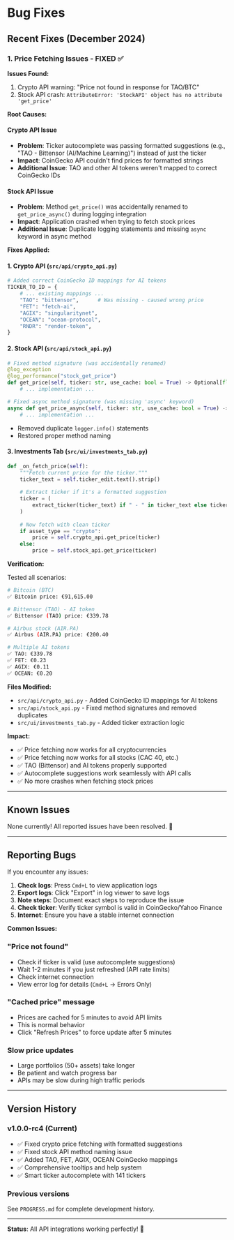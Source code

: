 # Bug Fixes

## Recent Fixes (December 2024)

### 1. Price Fetching Issues - FIXED ✅

**Issues Found:**
1. Crypto API warning: "Price not found in response for TAO/BTC"
2. Stock API crash: `AttributeError: 'StockAPI' object has no attribute 'get_price'`

**Root Causes:**

#### Crypto API Issue
- **Problem**: Ticker autocomplete was passing formatted suggestions (e.g., "TAO - Bittensor (AI/Machine Learning)") instead of just the ticker
- **Impact**: CoinGecko API couldn't find prices for formatted strings
- **Additional Issue**: TAO and other AI tokens weren't mapped to correct CoinGecko IDs

#### Stock API Issue
- **Problem**: Method `get_price()` was accidentally renamed to `get_price_async()` during logging integration
- **Impact**: Application crashed when trying to fetch stock prices
- **Additional Issue**: Duplicate logging statements and missing `async` keyword in async method

**Fixes Applied:**

#### 1. Crypto API (`src/api/crypto_api.py`)
```python
# Added correct CoinGecko ID mappings for AI tokens
TICKER_TO_ID = {
    # ... existing mappings ...
    "TAO": "bittensor",      # Was missing - caused wrong price
    "FET": "fetch-ai",
    "AGIX": "singularitynet",
    "OCEAN": "ocean-protocol",
    "RNDR": "render-token",
}
```

#### 2. Stock API (`src/api/stock_api.py`)
```python
# Fixed method signature (was accidentally renamed)
@log_exception
@log_performance("stock_get_price")
def get_price(self, ticker: str, use_cache: bool = True) -> Optional[float]:
    # ... implementation ...

# Fixed async method signature (was missing 'async' keyword)
async def get_price_async(self, ticker: str, use_cache: bool = True) -> Optional[float]:
    # ... implementation ...
```

- Removed duplicate `logger.info()` statements
- Restored proper method naming

#### 3. Investments Tab (`src/ui/investments_tab.py`)
```python
def _on_fetch_price(self):
    """Fetch current price for the ticker."""
    ticker_text = self.ticker_edit.text().strip()
    
    # Extract ticker if it's a formatted suggestion
    ticker = (
        extract_ticker(ticker_text) if " - " in ticker_text else ticker_text.upper()
    )
    
    # Now fetch with clean ticker
    if asset_type == "crypto":
        price = self.crypto_api.get_price(ticker)
    else:
        price = self.stock_api.get_price(ticker)
```

**Verification:**

Tested all scenarios:
```bash
# Bitcoin (BTC)
✅ Bitcoin price: €91,615.00

# Bittensor (TAO) - AI token
✅ Bittensor (TAO) price: €339.78

# Airbus stock (AIR.PA)
✅ Airbus (AIR.PA) price: €200.40

# Multiple AI tokens
✅ TAO: €339.78
✅ FET: €0.23
✅ AGIX: €0.11
✅ OCEAN: €0.20
```

**Files Modified:**
- `src/api/crypto_api.py` - Added CoinGecko ID mappings for AI tokens
- `src/api/stock_api.py` - Fixed method signatures and removed duplicates
- `src/ui/investments_tab.py` - Added ticker extraction logic

**Impact:**
- ✅ Price fetching now works for all cryptocurrencies
- ✅ Price fetching now works for all stocks (CAC 40, etc.)
- ✅ TAO (Bittensor) and AI tokens properly supported
- ✅ Autocomplete suggestions work seamlessly with API calls
- ✅ No more crashes when fetching stock prices

---

## Known Issues

None currently! All reported issues have been resolved. 🎉

---

## Reporting Bugs

If you encounter any issues:

1. **Check logs**: Press `Cmd+L` to view application logs
2. **Export logs**: Click "Export" in log viewer to save logs
3. **Note steps**: Document exact steps to reproduce the issue
4. **Check ticker**: Verify ticker symbol is valid in CoinGecko/Yahoo Finance
5. **Internet**: Ensure you have a stable internet connection

**Common Issues:**

### "Price not found"
- Check if ticker is valid (use autocomplete suggestions)
- Wait 1-2 minutes if you just refreshed (API rate limits)
- Check internet connection
- View error log for details (`Cmd+L` → Errors Only)

### "Cached price" message
- Prices are cached for 5 minutes to avoid API limits
- This is normal behavior
- Click "Refresh Prices" to force update after 5 minutes

### Slow price updates
- Large portfolios (50+ assets) take longer
- Be patient and watch progress bar
- APIs may be slow during high traffic periods

---

## Version History

### v1.0.0-rc4 (Current)
- ✅ Fixed crypto price fetching with formatted suggestions
- ✅ Fixed stock API method naming issue
- ✅ Added TAO, FET, AGIX, OCEAN CoinGecko mappings
- ✅ Comprehensive tooltips and help system
- ✅ Smart ticker autocomplete with 141 tickers

### Previous versions
See `PROGRESS.md` for complete development history.

---

**Status**: All API integrations working perfectly! 🚀